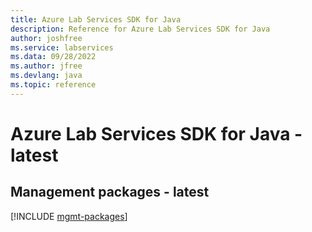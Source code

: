 ```yaml
---
title: Azure Lab Services SDK for Java
description: Reference for Azure Lab Services SDK for Java
author: joshfree
ms.service: labservices
ms.data: 09/28/2022
ms.author: jfree
ms.devlang: java
ms.topic: reference
---
```

# Azure Lab Services SDK for Java - latest

## Management packages - latest
[!INCLUDE [mgmt-packages](lab-services-mgmt-index.md)]